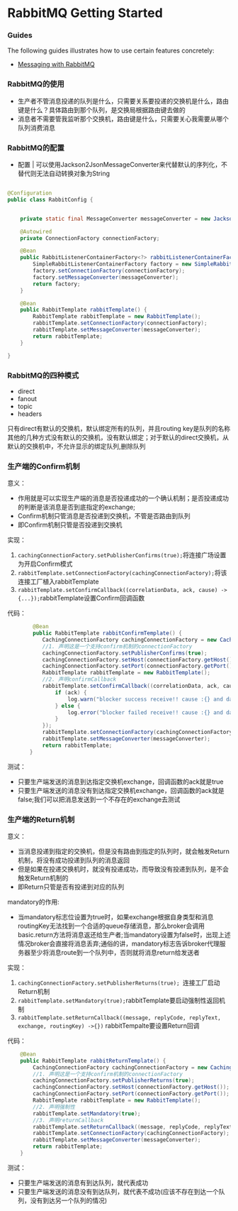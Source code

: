 # RabbitMQ Getting Started

### Guides
The following guides illustrates how to use certain features concretely:

* [Messaging with RabbitMQ](https://spring.io/guides/gs/messaging-rabbitmq/)


### RabbitMQ的使用

- 生产者不管消息投递的队列是什么，只需要关系要投递的交换机是什么，路由键是什么？具体路由到那个队列，是交换局根据路由键去做的
- 消息者不需要管我监听那个交换机，路由键是什么，只需要关心我需要从哪个队列消费消息

### RabbitMQ的配置

- 配置 | 可以使用Jackson2JsonMessageConverter来代替默认的序列化，不替代则无法自动转换对象为String
```java

@Configuration
public class RabbitConfig {


    private static final MessageConverter messageConverter = new Jackson2JsonMessageConverter();

    @Autowired
    private ConnectionFactory connectionFactory;

    @Bean
    public RabbitListenerContainerFactory<?> rabbitListenerContainerFactory() {
        SimpleRabbitListenerContainerFactory factory = new SimpleRabbitListenerContainerFactory();
        factory.setConnectionFactory(connectionFactory);
        factory.setMessageConverter(messageConverter);
        return factory;
    }

    @Bean
    public RabbitTemplate rabbitTemplate() {
        RabbitTemplate rabbitTemplate = new RabbitTemplate();
        rabbitTemplate.setConnectionFactory(connectionFactory);
        rabbitTemplate.setMessageConverter(messageConverter);
        return rabbitTemplate;
    }

}


```


### RabbitMQ的四种模式

- direct
- fanout
- topic
- headers

只有direct有默认的交换机，默认绑定所有的队列，并且routing key是队列的名称
其他的几种方式没有默认的交换机，没有默认绑定；对于默认的direct交换机，从默认的交换机中，不允许显示的绑定队列,删除队列


### 生产端的Confirm机制

意义：
- 作用就是可以实现生产端的消息是否投递成功的一个确认机制；是否投递成功的判断是该消息是否到底指定的exchange;
- Confirm机制只管消息是否投递到交换机，不管是否路由到队列
- 即Confirm机制只管是否投递到交换机

实现：
1. `cachingConnectionFactory.setPublisherConfirms(true);`将连接广场设置为开启Confirm模式
2. `rabbitTemplate.setConnectionFactory(cachingConnectionFactory);`将该连接工厂植入rabbitTemplate
3. `rabbitTemplate.setConfirmCallback((correlationData, ack, cause) -> {...});`rabbitTemplate设置Confirm回调函数


代码：
```java
        @Bean
        public RabbitTemplate rabbitConfirmTemplate() {
           CachingConnectionFactory cachingConnectionFactory = new CachingConnectionFactory();
           //1. 声明这是一个支持confirm机制的connectionFactory
           cachingConnectionFactory.setPublisherConfirms(true);
           cachingConnectionFactory.setHost(connectionFactory.getHost());
           cachingConnectionFactory.setPort(connectionFactory.getPort());
           RabbitTemplate rabbitTemplate = new RabbitTemplate();
           //2. 声明confirmCallback
           rabbitTemplate.setConfirmCallback((correlationData, ack, cause) -> {
               if (ack) {
                   log.warn("blocker success receive!! cause :{} and data: {}", cause, correlationData);
               } else {
                   log.error("blocker failed receive!! cause :{} and data: {}", cause, correlationData);
               }
           });
           rabbitTemplate.setConnectionFactory(cachingConnectionFactory);
           rabbitTemplate.setMessageConverter(messageConverter);
           return rabbitTemplate;
       }
```

测试：

- 只要生产端发送的消息到达指定交换机exchange，回调函数的ack就是true
- 只要生产端发送的消息没有到达指定交换机exchange，回调函数的ack就是false;我们可以把消息发送到一个不存在的exchange去测试







### 生产端的Return机制


意义：
- 当消息投递到指定的交换机，但是没有路由到指定的队列时，就会触发Return机制，将没有成功投递到队列的消息返回
- 但是如果在投递交换机时，就没有投递成功，而导致没有投递到队列，是不会触发Return机制的
- 即Return只管是否有投递到对应的队列

mandatory的作用:
- 当mandatory标志位设置为true时，如果exchange根据自身类型和消息routingKey无法找到一个合适的queue存储消息，那么broker会调用basic.return方法将消息返还给生产者;当mandatory设置为false时，出现上述情况broker会直接将消息丢弃;通俗的讲，mandatory标志告诉broker代理服务器至少将消息route到一个队列中，否则就将消息return给发送者


实现：
1. `cachingConnectionFactory.setPublisherReturns(true); `连接工厂启动Return机制
2. `rabbitTemplate.setMandatory(true);`rabbitTemplate要启动强制性返回机制
3. `rabbitTemplate.setReturnCallback((message, replyCode, replyText, exchange, routingKey) ->{})` rabbitTempalte要设置Return回调

代码：
```java
    @Bean
    public RabbitTemplate rabbitReturnTemplate() {
        CachingConnectionFactory cachingConnectionFactory = new CachingConnectionFactory();
        //1. 声明这是一个支持confirm机制的connectionFactory
        cachingConnectionFactory.setPublisherReturns(true);
        cachingConnectionFactory.setHost(connectionFactory.getHost());
        cachingConnectionFactory.setPort(connectionFactory.getPort());
        RabbitTemplate rabbitTemplate = new RabbitTemplate();
        //2. 声明强制性
        rabbitTemplate.setMandatory(true);
        //3. 声明returnCallback
        rabbitTemplate.setReturnCallback((message, replyCode, replyText, exchange, routingKey) -> log.warn("message: {} , replyCode: {} , replyText: {} , exchange: {} , routingKey:{}", message, replyCode, replyText, exchange, routingKey));
        rabbitTemplate.setConnectionFactory(cachingConnectionFactory);
        rabbitTemplate.setMessageConverter(messageConverter);
        return rabbitTemplate;
    }

```

测试：

- 只要生产端发送的消息有到达队列，就代表成功
- 只要生产端发送的消息没有到达队列，就代表不成功(应该不存在到达一个队列，没有到达另一个队列的情况)





